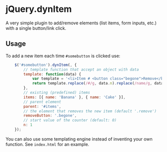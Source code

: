 jQuery.dynItem
==============

A very simple plugin to add/remove elements (list items, form inputs, etc.)
with a single button/link click.

Usage
-----

To add a new item each time `#somebutton` is clicked use:

```js
    $('#somebutton').dynItem(, {
        // template function that accept an object with data
        template: function(data) {
            var template = '<li>Item # <button class="begone">Remove</button></li>';
            return template.replace(/#/g, data.n).replace(/name/g, data.name || 'Item');
        },
        // existing (predefined) items
        items: [{ name: 'Banana' }, { name: 'Cake' }],
        // parent element
        parent: '#items',
        // the element that removes the new item (default '.remove')
        removeButton: '.begone',
        // start value of the counter (default: 0)
        n: 1
    });
```
You can also use some templating engine instead of inventing your own
function. See `index.html` for an example.

